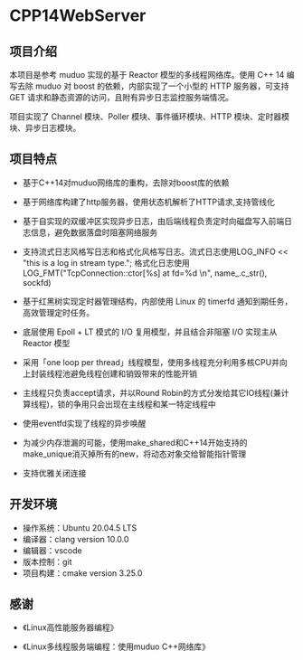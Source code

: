 # CPP14WebServer

## 项目介绍

本项目是参考 muduo 实现的基于 Reactor 模型的多线程网络库。使用 C++ 14 编写去除 muduo 对 boost 的依赖，内部实现了一个小型的 HTTP 服务器，可支持 GET 请求和静态资源的访问，且附有异步日志监控服务端情况。

项目实现了 Channel 模块、Poller 模块、事件循环模块、HTTP 模块、定时器模块、异步日志模块。

## 项目特点

- 基于C++14对muduo网络库的重构，去除对boost库的依赖 

- 基于网络库构建了http服务器，使用状态机解析了HTTP请求,支持管线化
- 基于自实现的双缓冲区实现异步日志，由后端线程负责定时向磁盘写入前端日志信息，避免数据落盘时阻塞网络服务
- 支持流式日志风格写日志和格式化风格写日志。流式日志使用LOG_INFO << "this is a log in stream type."; 格式化日志使用LOG_FMT("TcpConnection::ctor[%s] at fd=%d \n", name_.c_str(), sockfd)
- 基于红黑树实现定时器管理结构，内部使用 Linux 的 timerfd 通知到期任务，高效管理定时任务。
- 底层使用 Epoll + LT 模式的 I/O 复用模型，并且结合非阻塞 I/O 实现主从 Reactor 模型
- 采用「one loop per thread」线程模型，使用多线程充分利用多核CPU并向上封装线程池避免线程创建和销毁带来的性能开销
- 主线程只负责accept请求，并以Round Robin的方式分发给其它IO线程(兼计算线程)，锁的争用只会出现在主线程和某一特定线程中
- 使用eventfd实现了线程的异步唤醒
- 为减少内存泄漏的可能，使用make_shared和C++14开始支持的make_unique消灭掉所有的new，将动态对象交给智能指针管理
- 支持优雅关闭连接

## 开发环境

- 操作系统：Ubuntu 20.04.5 LTS
- 编译器：clang version 10.0.0
- 编辑器：vscode
- 版本控制：git
- 项目构建：cmake version 3.25.0

## 感谢
- 《Linux高性能服务器编程》

- 《Linux多线程服务端编程：使用muduo C++网络库》
